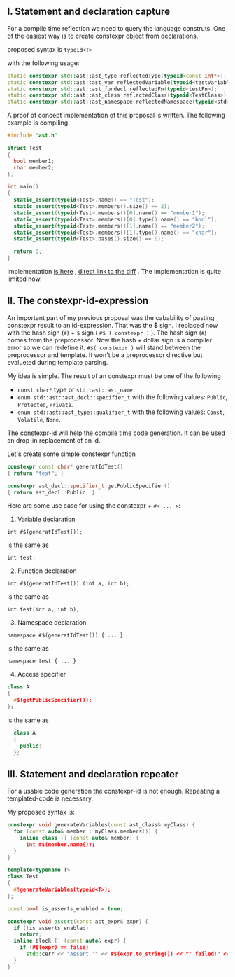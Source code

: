 ## I. Statement and declaration capture

For a compile time reflection we need to query the language construts. One of the easiest way is to create constexpr object from declarations.

proposed syntax is `typeid<T>`

with the following usage:

```C++
static constexpr std::ast::ast_type reflectedType(typeid<const int*>);
static constexpr std::ast::ast_var reflectedVariable(typeid<testVariable>);
static constexpr std::ast::ast_fundecl reflectedFn(typeid<testFn>);
static constexpr std::ast::ast_class reflectedClass(typeid<TestClass>);
static constexpr std::ast::ast_namespace reflectedNamespace(typeid<std>);
```

A proof of concept implementation of this proposal is written. The following example is compiling:

```C++
#include "ast.h"

struct Test
{
  bool member1;
  char member2;
};

int main()
{
  static_assert(typeid<Test>.name() == "Test");
  static_assert(typeid<Test>.members().size() == 2);
  static_assert(typeid<Test>.members()[0].name() == "member1");
  static_assert(typeid<Test>.members()[0].type().name() == "bool");
  static_assert(typeid<Test>.members()[1].name() == "member2");
  static_assert(typeid<Test>.members()[1].type().name() == "char");
  static_assert(typeid<Test>.bases().size() == 0);

  return 0;
}
```
Implementation [is here](https://github.com/hun-nemethpeter/clang/tree/typid_ast)
, [direct link to the diff](https://github.com/llvm-mirror/clang/compare/master...hun-nemethpeter:typid_ast) .
The implementation is quite limited now.

## II. The constexpr-id-expression

  An important part of my previous proposal was the cabability of pasting constexpr result to an id-expression. That was the $ sign. I replaced now with the hash sign (`#`) + `$` sign ( `#$ ( constexpr )` ). The hash sign (`#`) comes from the preprocessor. Now the hash + dollar sign is a compiler error so we can redefine it. `#$( constexpr )` will stand between the preprocessor and template. It won't be a preprocessor directive but evalueted during template parsing.

  My idea is simple. The result of an constexpr must be one of the following

  - `const char*` type or `std::ast::ast_name`
  - `enum std::ast::ast_decl::specifier_t` with the following values: `Public`, `Protected`, `Private`.
  - `enum std::ast::ast_type::qualifier_t` with the following values: `Const`, `Volatile`, `None`.

The constexpr-id will help the compile time code generation. It can be used an drop-in replacement of an id.

Let's create some simple constexpr function

```C++
constexpr const char* generatIdTest()
{ return "test"; }

constexpr ast_decl::specifier_t getPublicSpecifier()
{ return ast_decl::Public; }
```

Here are some use case for using the constexpr + `#< ... >`:

1. Variable declaration
  
  `int #$(generatIdTest());`
  
  is the same as
  
  `int test;`
  
2. Function declaration
  
  `int #$(generatIdTest()) (int a, int b);`
  
  is the same as
  
  `int test(int a, int b);`
  
3. Namespace declaration
  
  `namespace #$(generatIdTest()) { ... }`
  
  is the same as
  
  `namespace test { ... }`
  
4. Access specifier

  ```C++
  class A
  {
    #$(getPublicSpecifier()):
  };
  ```
  
  is the same as

```C++
  class A
  {
    public:
  };
  ```


## III. Statement and declaration repeater

For a usable code generation the constexpr-id is not enough. Repeating a templated-code is necessary.

My proposed syntax is:
  ```C++
  constexpr void generateVariables(const ast_class& myClass) {
    for (const auto& member : myClass.members()) {
      inline class [] (const auto& member) {
        int #$(member.name());
    }
  }

  template<typename T>
  class Test
  {
    #!generateVariables(typeid<T>);
  };

  const bool is_asserts_enabled = true;

  constexpr void assert(const ast_expr& expr) {
    if (!is_asserts_enabled)
      return;
    inline block [] (const auto& expr) {
      if (#$(expr) == false)
        std::cerr << "Assert '" << #$(expr.to_string()) << "' failed!" << std::endl;
    }
  }
  ```

